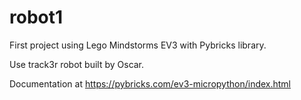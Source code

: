 # robot1

First project using Lego Mindstorms EV3 with Pybricks library.

Use track3r robot built by Oscar.

Documentation at https://pybricks.com/ev3-micropython/index.html
